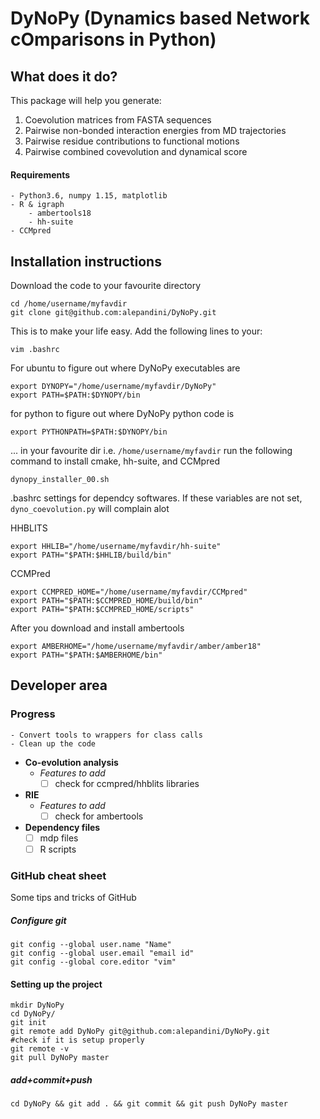 # DyNoPy (Dynamics based Network cOmparisons in Python)
## **What does it do?**
This package will help you generate:
1. Coevolution matrices from FASTA sequences
2. Pairwise non-bonded interaction energies from MD trajectories 
3. Pairwise residue contributions to functional motions
4. Pairwise combined covevolution and dynamical score

#### **Requirements**
	- Python3.6, numpy 1.15, matplotlib
	- R & igraph
        - ambertools18
        - hh-suite
	- CCMpred
	
## **Installation instructions**

Download the code to your favourite directory
```
cd /home/username/myfavdir
git clone git@github.com:alepandini/DyNoPy.git
```

This is to make your life easy. Add the following lines to your:
```
vim .bashrc
```

For ubuntu to figure out where DyNoPy executables are
```
export DYNOPY="/home/username/myfavdir/DyNoPy"
export PATH=$PATH:$DYNOPY/bin
```
for python to figure out where DyNoPy python code is
```
export PYTHONPATH=$PATH:$DYNOPY/bin
```
... in your favourite dir i.e. `/home/username/myfavdir` run the following command to install cmake, hh-suite, and CCMpred
```
dynopy_installer_00.sh
```
.bashrc settings for dependcy softwares. If these variables are not set, `dyno_coevolution.py` will complain alot

HHBLITS
```
export HHLIB="/home/username/myfavdir/hh-suite"
export PATH="$PATH:$HHLIB/build/bin"
```
CCMPred
```
export CCMPRED_HOME="/home/username/myfavdir/CCMpred"
export PATH="$PATH:$CCMPRED_HOME/build/bin"
export PATH="$PATH:$CCMPRED_HOME/scripts"
```
After you download and install ambertools 
```
export AMBERHOME="/home/username/myfavdir/amber/amber18"
export PATH="$PATH:$AMBERHOME/bin"
```

## **Developer area**

### **Progress**
	- Convert tools to wrappers for class calls
	- Clean up the code
- **Co-evolution analysis**
    - *Features to add*
       - [ ] check for ccmpred/hhblits libraries
- **RIE**
    - *Features to add*
       - [ ] check for ambertools
- **Dependency files**
    - [ ] mdp files
    - [ ] R scripts
### GitHub cheat sheet
Some tips and tricks of GitHub

##### Configure git 
```
git config --global user.name "Name"
git config --global user.email "email id"
git config --global core.editor "vim"
```
#### Setting up the project 
```
mkdir DyNoPy
cd DyNoPy/
git init
git remote add DyNoPy git@github.com:alepandini/DyNoPy.git
#check if it is setup properly
git remote -v
git pull DyNoPy master
```

##### add+commit+push
```
cd DyNoPy && git add . && git commit && git push DyNoPy master
```
